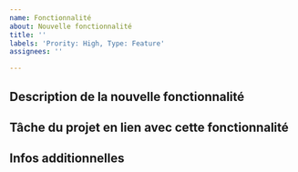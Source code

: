 ```yaml
---
name: Fonctionnalité
about: Nouvelle fonctionnalité
title: ''
labels: 'Prority: High, Type: Feature'
assignees: ''

---
```


## Description de la nouvelle fonctionnalité

## Tâche du projet en lien avec cette fonctionnalité

## Infos additionnelles
